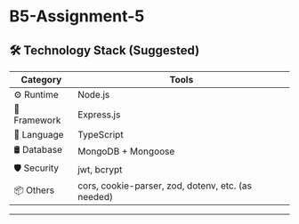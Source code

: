 # B5-Assignment-5

## 🛠️ Technology Stack (Suggested)

| Category     | Tools                                              |
| ------------ | -------------------------------------------------- |
| ⚙️ Runtime   | Node.js                                            |
| 🔧 Framework | Express.js                                         |
| 🧠 Language  | TypeScript                                         |
| 🛢️ Database  | MongoDB + Mongoose                                 |
| 🛡️ Security  | jwt, bcrypt                                        |
| 📦 Others    | cors, cookie-parser, zod, dotenv, etc. (as needed) |

---
